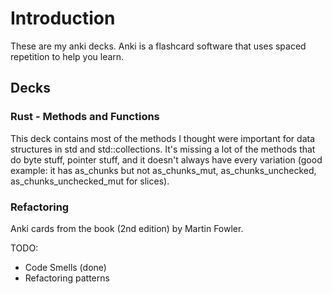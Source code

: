 # Introduction
These are my anki decks. Anki is a flashcard software that uses spaced repetition to help you learn.

## Decks

### Rust - Methods and Functions

This deck contains most of the methods I thought were important for data structures in std and std::collections. It's missing a lot of the methods that do byte stuff, pointer stuff, and it doesn't always have every variation (good example: it has as_chunks but not as_chunks_mut, as_chunks_unchecked, as_chunks_unchecked_mut for slices).
### Refactoring

Anki cards from the book (2nd edition) by Martin Fowler.

TODO:
- Code Smells (done)
- Refactoring patterns